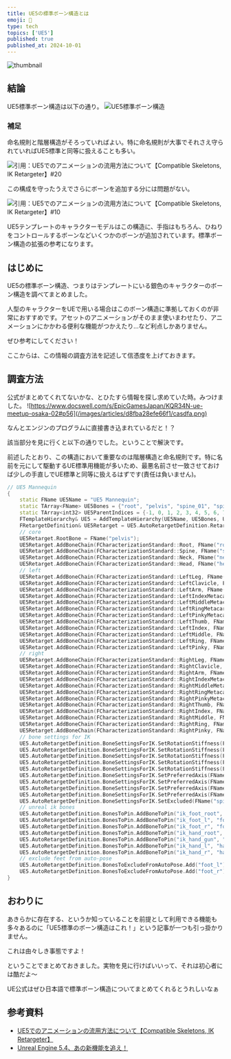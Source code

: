 ```yaml
---
title: UE5の標準ボーン構造とは
emoji: 👀
type: tech
topics: ['UE5']
published: true
published_at: 2024-10-01
---
```

![thumbnail](/images/articles/d8fba28efe66f1/samune.png)

## 結論
UE5標準ボーン構造は以下の通り。
![UE5標準ボーン構造](/images/articles/d8fba28efe66f1/bone.png)
### 補足
命名規則と階層構造がそろっていればよい。特に命名規則が大事でそれさえ守られていればUE5標準と同等に扱えることも多い。

![引用：UE5でのアニメーションの流用方法について【Compatible Skeletons, IK Retargeter】#20](/images/articles/d8fba28efe66f1/img5.png)

この構成を守ったうえでさらにボーンを追加する分には問題がない。

![引用：UE5でのアニメーションの流用方法について【Compatible Skeletons, IK Retargeter】#10](/images/articles/d8fba28efe66f1/img3.png)

UE5テンプレートのキャラクターモデルはこの構造に、手指はもちろん、ひねりをコントロールするボーンなどいくつかのボーンが追加されています。標準ボーン構造の拡張の参考になります。
## はじめに
UE5の標準ボーン構造、つまりはテンプレートにいる銀色のキャラクターのボーン構造を調べてまとめました。

人型のキャラクターをUEで用いる場合はこのボーン構造に準拠しておくのが非常におすすめです。アセットのアニメーションがそのまま使いまわせたり、アニメーションにかかわる便利な機能がつかえたり...など利点しかありません。

ぜひ参考にしてください！

ここからは、この情報の調査方法を記述して信憑度を上げておきます。
## 調査方法
公式がまとめてくれてないかな、とひたすら情報を探し求めていた時。みつけました。
![https://www.docswell.com/s/EpicGamesJapan/KQR34N-ue-meetup-osaka-02#p56](/images/articles/d8fba28efe66f1/casdfa.png)

なんとエンジンのプログラムに直接書き込まれているだと！？

該当部分を見に行くと以下の通りでした。ということで解決です。

前述したとおり、この構造において重要なのは階層構造と命名規則です。特に名前を元にして駆動するUE標準用機能が多いため、最悪名前させ一致させておけば少しの手直しでUE標準と同等に扱えるはずです(責任は負いません)。
```cpp
// UE5 Mannequin
{
	static FName UE5Name = "UE5 Mannequin";
	static TArray<FName> UE5Bones = {"root", "pelvis", "spine_01", "spine_02", "spine_03", "spine_04", "spine_05", "neck_01", "neck_02", "head", "clavicle_l", "upperarm_l", "lowerarm_l", "hand_l", "index_metacarpal_l", "index_01_l", "index_02_l", "index_03_l", "middle_metacarpal_l", "middle_01_l", "middle_02_l", "middle_03_l", "thumb_01_l", "thumb_02_l", "thumb_03_l", "pinky_metacarpal_l", "pinky_01_l", "pinky_02_l", "pinky_03_l", "ring_metacarpal_l", "ring_01_l", "ring_02_l", "ring_03_l", "clavicle_r", "upperarm_r", "lowerarm_r", "hand_r", "pinky_metacarpal_r", "pinky_01_r", "pinky_02_r", "pinky_03_r", "ring_metacarpal_r", "ring_01_r", "ring_02_r", "ring_03_r", "middle_metacarpal_r", "middle_01_r", "middle_02_r", "middle_03_r", "index_metacarpal_r", "index_01_r", "index_02_r", "index_03_r", "thumb_01_r", "thumb_02_r", "thumb_03_r", "thigh_r", "calf_r", "foot_r", "ball_r", "thigh_l", "calf_l", "foot_l", "ball_l"};
	static TArray<int32> UE5ParentIndices = {-1, 0, 1, 2, 3, 4, 5, 6, 7, 8, 6, 10, 11, 12, 13, 14, 15, 16, 13, 18, 19, 20, 13, 22, 23, 13, 25, 26, 27, 13, 29, 30, 31, 6, 33, 34, 35, 36, 37, 38, 39, 36, 41, 42, 43, 36, 45, 46, 47, 36, 49, 50, 51, 36, 53, 54, 1, 56, 57, 58, 1, 60, 61, 62};
	FTemplateHierarchy& UE5 = AddTemplateHierarchy(UE5Name, UE5Bones, UE5ParentIndices); 
	FRetargetDefinition& UE5Retarget = UE5.AutoRetargetDefinition.RetargetDefinition;
	// core
	UE5Retarget.RootBone = FName("pelvis");
	UE5Retarget.AddBoneChain(FCharacterizationStandard::Root, FName("root"), FName("root"));
	UE5Retarget.AddBoneChain(FCharacterizationStandard::Spine, FName("spine_01"), FName("spine_02"));
	UE5Retarget.AddBoneChain(FCharacterizationStandard::Neck, FName("neck_01"), FName("neck_02"));
	UE5Retarget.AddBoneChain(FCharacterizationStandard::Head, FName("head"), FName("head"));
	// left
	UE5Retarget.AddBoneChain(FCharacterizationStandard::LeftLeg, FName("thigh_l"), FName("ball_l"),FCharacterizationStandard::LeftFootIKGoal);
	UE5Retarget.AddBoneChain(FCharacterizationStandard::LeftClavicle, FName("clavicle_l"), FName("clavicle_l"));
	UE5Retarget.AddBoneChain(FCharacterizationStandard::LeftArm, FName("upperarm_l"), FName("hand_l"),FCharacterizationStandard::LeftHandIKGoal);
	UE5Retarget.AddBoneChain(FCharacterizationStandard::LeftIndexMetacarpal, FName("index_metacarpal_l"), FName("index_metacarpal_l"));
	UE5Retarget.AddBoneChain(FCharacterizationStandard::LeftMiddleMetacarpal, FName("middle_metacarpal_l"), FName("middle_metacarpal_l"));
	UE5Retarget.AddBoneChain(FCharacterizationStandard::LeftRingMetacarpal, FName("ring_metacarpal_l"), FName("ring_metacarpal_l"));
	UE5Retarget.AddBoneChain(FCharacterizationStandard::LeftPinkyMetacarpal, FName("pinky_metacarpal_l"), FName("pinky_metacarpal_l"));
	UE5Retarget.AddBoneChain(FCharacterizationStandard::LeftThumb, FName("thumb_01_l"), FName("thumb_03_l"));
	UE5Retarget.AddBoneChain(FCharacterizationStandard::LeftIndex, FName("index_01_l"), FName("index_03_l"));
	UE5Retarget.AddBoneChain(FCharacterizationStandard::LeftMiddle, FName("middle_01_l"), FName("middle_03_l"));
	UE5Retarget.AddBoneChain(FCharacterizationStandard::LeftRing, FName("ring_01_l"), FName("ring_03_l"));
	UE5Retarget.AddBoneChain(FCharacterizationStandard::LeftPinky, FName("pinky_01_l"), FName("pinky_03_l"));
	// right
	UE5Retarget.AddBoneChain(FCharacterizationStandard::RightLeg, FName("thigh_r"), FName("ball_r"),FCharacterizationStandard::RightFootIKGoal);
	UE5Retarget.AddBoneChain(FCharacterizationStandard::RightClavicle, FName("clavicle_r"), FName("clavicle_r"));
	UE5Retarget.AddBoneChain(FCharacterizationStandard::RightArm, FName("upperarm_r"), FName("hand_r"),FCharacterizationStandard::RightHandIKGoal);
	UE5Retarget.AddBoneChain(FCharacterizationStandard::RightIndexMetacarpal, FName("index_metacarpal_r"), FName("index_metacarpal_r"));
	UE5Retarget.AddBoneChain(FCharacterizationStandard::RightMiddleMetacarpal, FName("middle_metacarpal_r"), FName("middle_metacarpal_r"));
	UE5Retarget.AddBoneChain(FCharacterizationStandard::RightRingMetacarpal, FName("ring_metacarpal_r"), FName("ring_metacarpal_r"));
	UE5Retarget.AddBoneChain(FCharacterizationStandard::RightPinkyMetacarpal, FName("pinky_metacarpal_r"), FName("pinky_metacarpal_r"));
	UE5Retarget.AddBoneChain(FCharacterizationStandard::RightThumb, FName("thumb_01_r"), FName("thumb_03_r"));
	UE5Retarget.AddBoneChain(FCharacterizationStandard::RightIndex, FName("index_01_r"), FName("index_03_r"));
	UE5Retarget.AddBoneChain(FCharacterizationStandard::RightMiddle, FName("middle_01_r"), FName("middle_03_r"));
	UE5Retarget.AddBoneChain(FCharacterizationStandard::RightRing, FName("ring_01_r"), FName("ring_03_r"));
	UE5Retarget.AddBoneChain(FCharacterizationStandard::RightPinky, FName("pinky_01_r"), FName("pinky_03_r"));
	// bone settings for IK
	UE5.AutoRetargetDefinition.BoneSettingsForIK.SetRotationStiffness(FName("pelvis"), FCharacterizationStandard::PelvisRotationStiffness);
	UE5.AutoRetargetDefinition.BoneSettingsForIK.SetRotationStiffness(FName("clavicle_l"), FCharacterizationStandard::ClavicleRotationStiffness);
	UE5.AutoRetargetDefinition.BoneSettingsForIK.SetRotationStiffness(FName("clavicle_r"), FCharacterizationStandard::ClavicleRotationStiffness);
	UE5.AutoRetargetDefinition.BoneSettingsForIK.SetRotationStiffness(FName("foot_l"), FCharacterizationStandard::FootRotationStiffness);
	UE5.AutoRetargetDefinition.BoneSettingsForIK.SetRotationStiffness(FName("foot_r"), FCharacterizationStandard::FootRotationStiffness);
	UE5.AutoRetargetDefinition.BoneSettingsForIK.SetPreferredAxis(FName("calf_l"), EPreferredAxis::PositiveZ);
	UE5.AutoRetargetDefinition.BoneSettingsForIK.SetPreferredAxis(FName("calf_r"), EPreferredAxis::PositiveZ);
	UE5.AutoRetargetDefinition.BoneSettingsForIK.SetPreferredAxis(FName("lowerarm_l"), EPreferredAxis::PositiveZ);
	UE5.AutoRetargetDefinition.BoneSettingsForIK.SetPreferredAxis(FName("lowerarm_r"), EPreferredAxis::PositiveZ);
	UE5.AutoRetargetDefinition.BoneSettingsForIK.SetExcluded(FName("spine_05"), true);
	// unreal ik bones
	UE5.AutoRetargetDefinition.BonesToPin.AddBoneToPin("ik_foot_root", "root");
	UE5.AutoRetargetDefinition.BonesToPin.AddBoneToPin("ik_foot_l", "foot_l");
	UE5.AutoRetargetDefinition.BonesToPin.AddBoneToPin("ik_foot_r", "foot_r");
	UE5.AutoRetargetDefinition.BonesToPin.AddBoneToPin("ik_hand_root", "root");
	UE5.AutoRetargetDefinition.BonesToPin.AddBoneToPin("ik_hand_gun", "hand_r");
	UE5.AutoRetargetDefinition.BonesToPin.AddBoneToPin("ik_hand_l", "hand_l");
	UE5.AutoRetargetDefinition.BonesToPin.AddBoneToPin("ik_hand_r", "hand_r");
	// exclude feet from auto-pose
	UE5.AutoRetargetDefinition.BonesToExcludeFromAutoPose.Add("foot_l");
	UE5.AutoRetargetDefinition.BonesToExcludeFromAutoPose.Add("foot_r");
}
```
## おわりに
あきらかに存在する、というか知っていることを前提として利用できる機能も多々あるのに「UE5標準のボーン構造はこれ！」という記事が一つも引っ掛かりません。

これは由々しき事態ですよ！

ということでまとめておきました。実物を見に行けばいいって、それは初心者には酷だよ～

UE公式はぜひ日本語で標準ボーン構造についてまとめてくれるとうれしいなぁ
## 参考資料
- [UE5でのアニメーションの流用方法について【Compatible Skeletons, IK Retargeter】](https://www.docswell.com/s/EpicGamesJapan/KQN3EK-UE5-ShareAnimation)
- [Unreal Engine 5.4、あの新機能を追え！](https://www.docswell.com/s/EpicGamesJapan/KQR34N-ue-meetup-osaka-02)